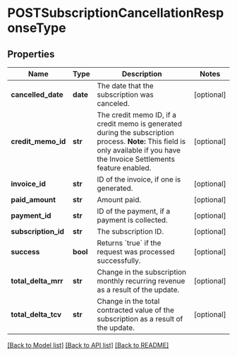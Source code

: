 # POSTSubscriptionCancellationResponseType

## Properties
Name | Type | Description | Notes
------------ | ------------- | ------------- | -------------
**cancelled_date** | **date** | The date that the subscription was canceled.  | [optional] 
**credit_memo_id** | **str** | The credit memo ID, if a credit memo is generated during the subscription process.  **Note:** This field is only available if you have the Invoice Settlements feature enabled.  | [optional] 
**invoice_id** | **str** | ID of the invoice, if one is generated.  | [optional] 
**paid_amount** | **str** | Amount paid.  | [optional] 
**payment_id** | **str** | ID of the payment, if a payment is collected.  | [optional] 
**subscription_id** | **str** | The subscription ID.  | [optional] 
**success** | **bool** | Returns &#x60;true&#x60; if the request was processed successfully.  | [optional] 
**total_delta_mrr** | **str** | Change in the subscription monthly recurring revenue as a result of the update.  | [optional] 
**total_delta_tcv** | **str** | Change in the total contracted value of the subscription as a result of the update.  | [optional] 

[[Back to Model list]](../README.md#documentation-for-models) [[Back to API list]](../README.md#documentation-for-api-endpoints) [[Back to README]](../README.md)

